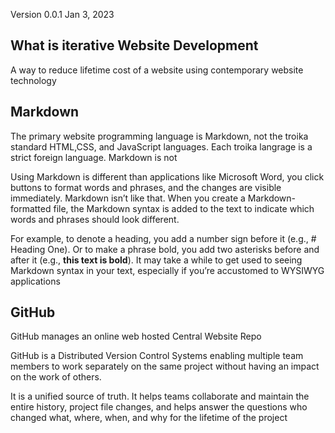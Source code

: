 Version 0.0.1
Jan 3, 2023

## What is iterative Website Development

A way to reduce lifetime cost of a website using contemporary website technology

## Markdown

The primary website programming language is Markdown, not the troika standard HTML,CSS, and JavaScript languages. Each troika langrage is a strict foreign language. Markdown is not

Using Markdown is different than applications like Microsoft Word, you click buttons to format words and phrases, and the changes are visible immediately. Markdown isn’t like that. When you create a Markdown-formatted file, the Markdown syntax is added to the text to indicate which words and phrases should look different.

For example, to denote a heading, you add a number sign before it (e.g., # Heading One). Or to make a phrase bold, you add two asterisks before and after it (e.g., **this text is bold**). It may take a while to get used to seeing Markdown syntax in your text, especially if you’re accustomed to WYSIWYG applications

## GitHub

GitHub manages an online web hosted Central Website Repo

GitHub is a Distributed Version Control Systems enabling multiple team members to work separately on the same project without having an impact on the work of others. 

It is a unified source of truth. It helps teams collaborate and maintain the entire history, project file changes, and helps answer the questions who changed what, where, when, and why for the lifetime of the project
